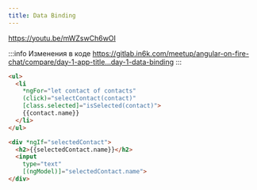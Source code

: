 ```yaml
---
title: Data Binding
---
```


https://youtu.be/mWZswCh6wOI

:::info Изменения в коде
https://gitlab.in6k.com/meetup/angular-on-fire-chat/compare/day-1-app-title...day-1-data-binding
:::

```html title="app.component.html"
<ul>
  <li
    *ngFor="let contact of contacts"
    (click)="selectContact(contact)"
    [class.selected]="isSelected(contact)">
    {{contact.name}}
  </li>
</ul>

<div *ngIf="selectedContact">
  <h2>{{selectedContact.name}}</h2>
  <input
    type="text"
    [(ngModel)]="selectedContact.name">
</div>
```